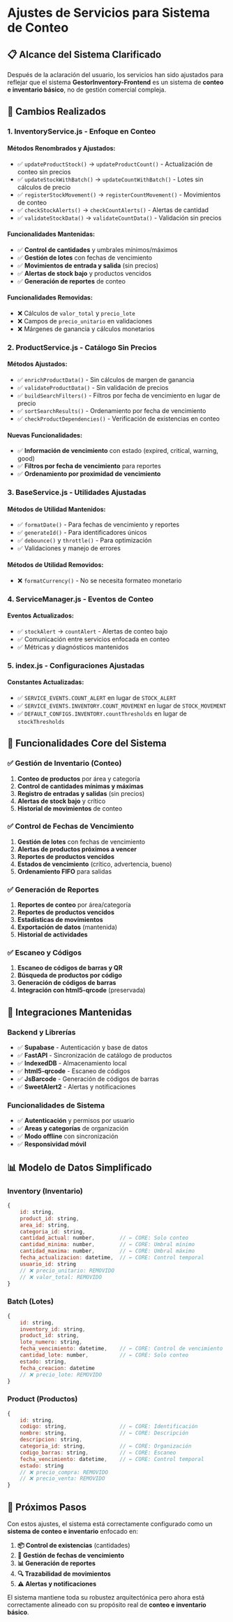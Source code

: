 # Ajustes de Servicios para Sistema de Conteo

## 📋 **Alcance del Sistema Clarificado**

Después de la aclaración del usuario, los servicios han sido ajustados para reflejar que el sistema **GestorInventory-Frontend** es un sistema de **conteo e inventario básico**, no de gestión comercial compleja.

## 🔄 **Cambios Realizados**

### **1. InventoryService.js - Enfoque en Conteo**

#### **Métodos Renombrados y Ajustados:**
- ✅ `updateProductStock()` → `updateProductCount()` - Actualización de conteo sin precios
- ✅ `updateStockWithBatch()` → `updateCountWithBatch()` - Lotes sin cálculos de precio
- ✅ `registerStockMovement()` → `registerCountMovement()` - Movimientos de conteo
- ✅ `checkStockAlerts()` → `checkCountAlerts()` - Alertas de cantidad
- ✅ `validateStockData()` → `validateCountData()` - Validación sin precios

#### **Funcionalidades Mantenidas:**
- ✅ **Control de cantidades** y umbrales mínimos/máximos
- ✅ **Gestión de lotes** con fechas de vencimiento
- ✅ **Movimientos de entrada y salida** (sin precios)
- ✅ **Alertas de stock bajo** y productos vencidos
- ✅ **Generación de reportes** de conteo

#### **Funcionalidades Removidas:**
- ❌ Cálculos de `valor_total` y `precio_lote`
- ❌ Campos de `precio_unitario` en validaciones
- ❌ Márgenes de ganancia y cálculos monetarios

### **2. ProductService.js - Catálogo Sin Precios**

#### **Métodos Ajustados:**
- ✅ `enrichProductData()` - Sin cálculos de margen de ganancia
- ✅ `validateProductData()` - Sin validación de precios
- ✅ `buildSearchFilters()` - Filtros por fecha de vencimiento en lugar de precio
- ✅ `sortSearchResults()` - Ordenamiento por fecha de vencimiento
- ✅ `checkProductDependencies()` - Verificación de existencias en conteo

#### **Nuevas Funcionalidades:**
- ✅ **Información de vencimiento** con estado (expired, critical, warning, good)
- ✅ **Filtros por fecha de vencimiento** para reportes
- ✅ **Ordenamiento por proximidad de vencimiento**

### **3. BaseService.js - Utilidades Ajustadas**

#### **Métodos de Utilidad Mantenidos:**
- ✅ `formatDate()` - Para fechas de vencimiento y reportes
- ✅ `generateId()` - Para identificadores únicos
- ✅ `debounce()` y `throttle()` - Para optimización
- ✅ Validaciones y manejo de errores

#### **Métodos de Utilidad Removidos:**
- ❌ `formatCurrency()` - No se necesita formateo monetario

### **4. ServiceManager.js - Eventos de Conteo**

#### **Eventos Actualizados:**
- ✅ `stockAlert` → `countAlert` - Alertas de conteo bajo
- ✅ Comunicación entre servicios enfocada en conteo
- ✅ Métricas y diagnósticos mantenidos

### **5. index.js - Configuraciones Ajustadas**

#### **Constantes Actualizadas:**
- ✅ `SERVICE_EVENTS.COUNT_ALERT` en lugar de `STOCK_ALERT`
- ✅ `SERVICE_EVENTS.INVENTORY.COUNT_MOVEMENT` en lugar de `STOCK_MOVEMENT`
- ✅ `DEFAULT_CONFIGS.INVENTORY.countThresholds` en lugar de `stockThresholds`

## 🎯 **Funcionalidades Core del Sistema**

### **✅ Gestión de Inventario (Conteo)**
1. **Conteo de productos** por área y categoría
2. **Control de cantidades mínimas y máximas**
3. **Registro de entradas y salidas** (sin precios)
4. **Alertas de stock bajo** y crítico
5. **Historial de movimientos** de conteo

### **✅ Control de Fechas de Vencimiento**
1. **Gestión de lotes** con fechas de vencimiento
2. **Alertas de productos próximos a vencer**
3. **Reportes de productos vencidos**
4. **Estados de vencimiento** (crítico, advertencia, bueno)
5. **Ordenamiento FIFO** para salidas

### **✅ Generación de Reportes**
1. **Reportes de conteo** por área/categoría
2. **Reportes de productos vencidos**
3. **Estadísticas de movimientos**
4. **Exportación de datos** (mantenida)
5. **Historial de actividades**

### **✅ Escaneo y Códigos**
1. **Escaneo de códigos de barras y QR**
2. **Búsqueda de productos por código**
3. **Generación de códigos de barras**
4. **Integración con html5-qrcode** (preservada)

## 🔗 **Integraciones Mantenidas**

### **Backend y Librerías**
- ✅ **Supabase** - Autenticación y base de datos
- ✅ **FastAPI** - Sincronización de catálogo de productos
- ✅ **IndexedDB** - Almacenamiento local
- ✅ **html5-qrcode** - Escaneo de códigos
- ✅ **JsBarcode** - Generación de códigos de barras
- ✅ **SweetAlert2** - Alertas y notificaciones

### **Funcionalidades de Sistema**
- ✅ **Autenticación** y permisos por usuario
- ✅ **Areas y categorías** de organización
- ✅ **Modo offline** con sincronización
- ✅ **Responsividad móvil**

## 📊 **Modelo de Datos Simplificado**

### **Inventory (Inventario)**
```javascript
{
    id: string,
    product_id: string,
    area_id: string,
    categoria_id: string,
    cantidad_actual: number,        // ← CORE: Solo conteo
    cantidad_minima: number,        // ← CORE: Umbral mínimo
    cantidad_maxima: number,        // ← CORE: Umbral máximo
    fecha_actualizacion: datetime,  // ← CORE: Control temporal
    usuario_id: string
    // ❌ precio_unitario: REMOVIDO
    // ❌ valor_total: REMOVIDO
}
```

### **Batch (Lotes)**
```javascript
{
    id: string,
    inventory_id: string,
    product_id: string,
    lote_numero: string,
    fecha_vencimiento: datetime,    // ← CORE: Control de vencimiento
    cantidad_lote: number,          // ← CORE: Solo conteo
    estado: string,
    fecha_creacion: datetime
    // ❌ precio_lote: REMOVIDO
}
```

### **Product (Productos)**
```javascript
{
    id: string,
    codigo: string,                 // ← CORE: Identificación
    nombre: string,                 // ← CORE: Descripción
    descripcion: string,
    categoria_id: string,           // ← CORE: Organización
    codigo_barras: string,          // ← CORE: Escaneo
    fecha_vencimiento: datetime,    // ← CORE: Control temporal
    estado: string
    // ❌ precio_compra: REMOVIDO
    // ❌ precio_venta: REMOVIDO
}
```

## 🚀 **Próximos Pasos**

Con estos ajustes, el sistema está correctamente configurado como un **sistema de conteo e inventario** enfocado en:

1. **📦 Control de existencias** (cantidades)
2. **📅 Gestión de fechas de vencimiento**
3. **📊 Generación de reportes**
4. **🔍 Trazabilidad de movimientos**
5. **⚠️ Alertas y notificaciones**

El sistema mantiene toda su robustez arquitectónica pero ahora está correctamente alineado con su propósito real de **conteo e inventario básico**.
